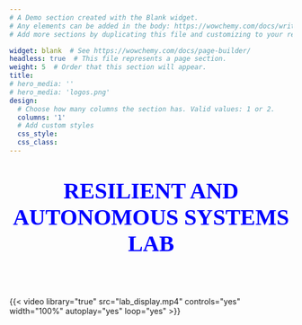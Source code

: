 ```yaml
---
# A Demo section created with the Blank widget.
# Any elements can be added in the body: https://wowchemy.com/docs/writing-markdown-latex/
# Add more sections by duplicating this file and customizing to your requirements.

widget: blank  # See https://wowchemy.com/docs/page-builder/
headless: true  # This file represents a page section.
weight: 5  # Order that this section will appear.
title:
# hero_media: ''
# hero_media: 'logos.png'
design:    
  # Choose how many columns the section has. Valid values: 1 or 2.
  columns: '1'
  # Add custom styles
  css_style:
  css_class:
---
```

<P style="font-family:Times New Roman; color:Blue; font-size: 40px; " align="center">
  <b>RESILIENT AND AUTONOMOUS SYSTEMS LAB </b>
  </p>
<br>

{{< video library="true" src="lab_display.mp4" controls="yes" width="100%" autoplay="yes" loop="yes" >}}
